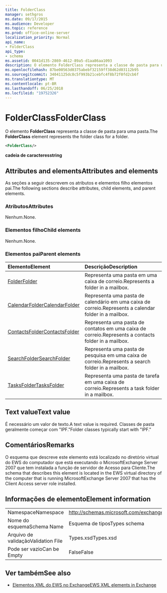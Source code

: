 ```yaml
---
title: FolderClass
manager: sethgros
ms.date: 09/17/2015
ms.audience: Developer
ms.topic: reference
ms.prod: office-online-server
localization_priority: Normal
api_name:
- FolderClass
api_type:
- schema
ms.assetid: 0041d135-2869-4612-89a5-d1aa86aa1093
description: O elemento FolderClass representa a classe de pasta para uma pasta.
ms.openlocfilehash: 87be00563d0375abebf32159ff38d62d03112b95
ms.sourcegitcommit: 34041125dc8c5f993b21cebfc4f8b72f0fd2cb6f
ms.translationtype: MT
ms.contentlocale: pt-BR
ms.lasthandoff: 06/25/2018
ms.locfileid: "19752326"
---
```

# <a name="folderclass"></a><span data-ttu-id="71c41-103">FolderClass</span><span class="sxs-lookup"><span data-stu-id="71c41-103">FolderClass</span></span>

<span data-ttu-id="71c41-104">O elemento **FolderClass** representa a classe de pasta para uma pasta.</span><span class="sxs-lookup"><span data-stu-id="71c41-104">The **FolderClass** element represents the folder class for a folder.</span></span> 
  
```xml
<FolderClass/>
```

 <span data-ttu-id="71c41-105">**cadeia de caracteres**</span><span class="sxs-lookup"><span data-stu-id="71c41-105">**string**</span></span>
## <a name="attributes-and-elements"></a><span data-ttu-id="71c41-106">Attributes and elements</span><span class="sxs-lookup"><span data-stu-id="71c41-106">Attributes and elements</span></span>

<span data-ttu-id="71c41-107">As seções a seguir descrevem os atributos e elementos filho elementos pai.</span><span class="sxs-lookup"><span data-stu-id="71c41-107">The following sections describe attributes, child elements, and parent elements.</span></span>
  
### <a name="attributes"></a><span data-ttu-id="71c41-108">Atributos</span><span class="sxs-lookup"><span data-stu-id="71c41-108">Attributes</span></span>

<span data-ttu-id="71c41-109">Nenhum.</span><span class="sxs-lookup"><span data-stu-id="71c41-109">None.</span></span>
  
### <a name="child-elements"></a><span data-ttu-id="71c41-110">Elementos filho</span><span class="sxs-lookup"><span data-stu-id="71c41-110">Child elements</span></span>

<span data-ttu-id="71c41-111">Nenhum.</span><span class="sxs-lookup"><span data-stu-id="71c41-111">None.</span></span>
  
### <a name="parent-elements"></a><span data-ttu-id="71c41-112">Elementos pai</span><span class="sxs-lookup"><span data-stu-id="71c41-112">Parent elements</span></span>

|<span data-ttu-id="71c41-113">**Elemento**</span><span class="sxs-lookup"><span data-stu-id="71c41-113">**Element**</span></span>|<span data-ttu-id="71c41-114">**Descrição**</span><span class="sxs-lookup"><span data-stu-id="71c41-114">**Description**</span></span>|
|:-----|:-----|
|[<span data-ttu-id="71c41-115">Folder</span><span class="sxs-lookup"><span data-stu-id="71c41-115">Folder</span></span>](folder.md) <br/> |<span data-ttu-id="71c41-116">Representa uma pasta em uma caixa de correio.</span><span class="sxs-lookup"><span data-stu-id="71c41-116">Represents a folder in a mailbox.</span></span>  <br/> |
|[<span data-ttu-id="71c41-117">CalendarFolder</span><span class="sxs-lookup"><span data-stu-id="71c41-117">CalendarFolder</span></span>](calendarfolder.md) <br/> |<span data-ttu-id="71c41-118">Representa uma pasta de calendário em uma caixa de correio.</span><span class="sxs-lookup"><span data-stu-id="71c41-118">Represents a calendar folder in a mailbox.</span></span>  <br/> |
|[<span data-ttu-id="71c41-119">ContactsFolder</span><span class="sxs-lookup"><span data-stu-id="71c41-119">ContactsFolder</span></span>](contactsfolder.md) <br/> |<span data-ttu-id="71c41-120">Representa uma pasta de contatos em uma caixa de correio.</span><span class="sxs-lookup"><span data-stu-id="71c41-120">Represents a contacts folder in a mailbox.</span></span>  <br/> |
|[<span data-ttu-id="71c41-121">SearchFolder</span><span class="sxs-lookup"><span data-stu-id="71c41-121">SearchFolder</span></span>](searchfolder.md) <br/> |<span data-ttu-id="71c41-122">Representa uma pasta de pesquisa em uma caixa de correio.</span><span class="sxs-lookup"><span data-stu-id="71c41-122">Represents a search folder in a mailbox.</span></span>  <br/> |
|[<span data-ttu-id="71c41-123">TasksFolder</span><span class="sxs-lookup"><span data-stu-id="71c41-123">TasksFolder</span></span>](tasksfolder.md) <br/> |<span data-ttu-id="71c41-124">Representa uma pasta de tarefa em uma caixa de correio.</span><span class="sxs-lookup"><span data-stu-id="71c41-124">Represents a task folder in a mailbox.</span></span>  <br/> |
   
## <a name="text-value"></a><span data-ttu-id="71c41-125">Text value</span><span class="sxs-lookup"><span data-stu-id="71c41-125">Text value</span></span>

<span data-ttu-id="71c41-126">É necessário um valor de texto.</span><span class="sxs-lookup"><span data-stu-id="71c41-126">A text value is required.</span></span> <span data-ttu-id="71c41-127">Classes de pasta geralmente começar com "IPF."</span><span class="sxs-lookup"><span data-stu-id="71c41-127">Folder classes typically start with "IPF."</span></span>
  
## <a name="remarks"></a><span data-ttu-id="71c41-128">Comentários</span><span class="sxs-lookup"><span data-stu-id="71c41-128">Remarks</span></span>

<span data-ttu-id="71c41-129">O esquema que descreve este elemento está localizado no diretório virtual do EWS do computador que está executando o MicrosoftExchange Server 2007 que tem instalada a função de servidor de Acesso para Cliente.</span><span class="sxs-lookup"><span data-stu-id="71c41-129">The schema that describes this element is located in the EWS virtual directory of the computer that is running MicrosoftExchange Server 2007 that has the Client Access server role installed.</span></span>
  
## <a name="element-information"></a><span data-ttu-id="71c41-130">Informações de elemento</span><span class="sxs-lookup"><span data-stu-id="71c41-130">Element information</span></span>

|||
|:-----|:-----|
|<span data-ttu-id="71c41-131">Namespace</span><span class="sxs-lookup"><span data-stu-id="71c41-131">Namespace</span></span>  <br/> |http://schemas.microsoft.com/exchange/services/2006/types  <br/> |
|<span data-ttu-id="71c41-132">Nome do esquema</span><span class="sxs-lookup"><span data-stu-id="71c41-132">Schema Name</span></span>  <br/> |<span data-ttu-id="71c41-133">Esquema de tipos</span><span class="sxs-lookup"><span data-stu-id="71c41-133">Types schema</span></span>  <br/> |
|<span data-ttu-id="71c41-134">Arquivo de validação</span><span class="sxs-lookup"><span data-stu-id="71c41-134">Validation File</span></span>  <br/> |<span data-ttu-id="71c41-135">Types.xsd</span><span class="sxs-lookup"><span data-stu-id="71c41-135">Types.xsd</span></span>  <br/> |
|<span data-ttu-id="71c41-136">Pode ser vazio</span><span class="sxs-lookup"><span data-stu-id="71c41-136">Can be Empty</span></span>  <br/> |<span data-ttu-id="71c41-137">False</span><span class="sxs-lookup"><span data-stu-id="71c41-137">False</span></span>  <br/> |
   
## <a name="see-also"></a><span data-ttu-id="71c41-138">Ver também</span><span class="sxs-lookup"><span data-stu-id="71c41-138">See also</span></span>



- [<span data-ttu-id="71c41-139">Elementos XML do EWS no Exchange</span><span class="sxs-lookup"><span data-stu-id="71c41-139">EWS XML elements in Exchange</span></span>](ews-xml-elements-in-exchange.md)

